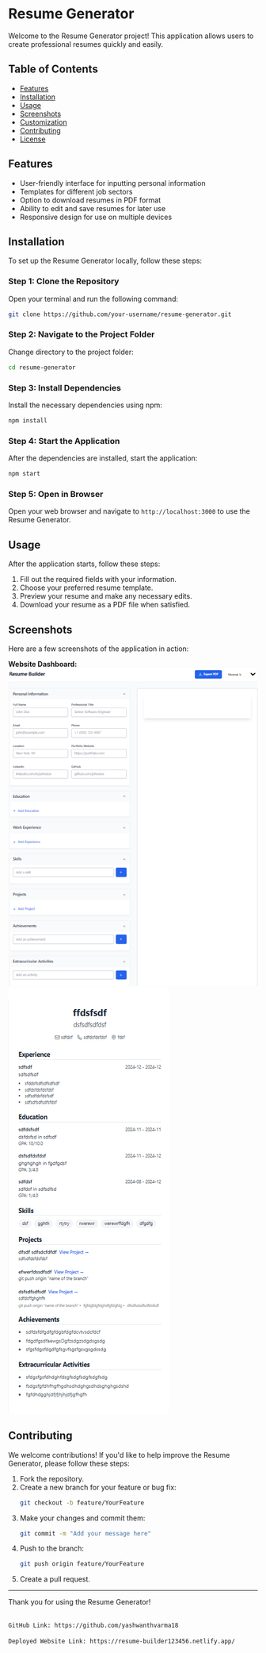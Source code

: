 # Resume Generator

Welcome to the Resume Generator project! This application allows users to create professional resumes quickly and easily.

## Table of Contents
- [Features](#features)
- [Installation](#installation)
- [Usage](#usage)
- [Screenshots](#screenshots)
- [Customization](#customization)
- [Contributing](#contributing)
- [License](#license)

## Features

- User-friendly interface for inputting personal information
- Templates for different job sectors
- Option to download resumes in PDF format
- Ability to edit and save resumes for later use
- Responsive design for use on multiple devices

## Installation

To set up the Resume Generator locally, follow these steps:

### Step 1: Clone the Repository

Open your terminal and run the following command:

```bash
git clone https://github.com/your-username/resume-generator.git
```

### Step 2: Navigate to the Project Folder

Change directory to the project folder:

```bash
cd resume-generator
```

### Step 3: Install Dependencies

Install the necessary dependencies using npm:

```bash
npm install
```

### Step 4: Start the Application

After the dependencies are installed, start the application:

```bash
npm start
```

### Step 5: Open in Browser

Open your web browser and navigate to `http://localhost:3000` to use the Resume Generator.

## Usage

After the application starts, follow these steps:

1. Fill out the required fields with your information.
2. Choose your preferred resume template.
3. Preview your resume and make any necessary edits.
4. Download your resume as a PDF file when satisfied.

## Screenshots

Here are a few screenshots of the application in action:

 **Website Dashboard:**
   ![Website](./image.png)
   ![Website](./image1.png)
   


## Contributing

We welcome contributions! If you'd like to help improve the Resume Generator, please follow these steps:

1. Fork the repository.
2. Create a new branch for your feature or bug fix:
   ```bash
   git checkout -b feature/YourFeature
   ```
3. Make your changes and commit them:
   ```bash
   git commit -m "Add your message here"
   ```
4. Push to the branch:
   ```bash
   git push origin feature/YourFeature
   ```
5. Create a pull request.

---

Thank you for using the Resume Generator! 
```

GitHub Link: https://github.com/yashwanthvarma18

Deployed Website Link: https://resume-builder123456.netlify.app/